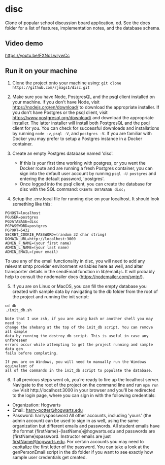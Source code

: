 # disc
Clone of popular school discussion board application, ed. See the
docs folder for a list of features, implementation notes, and the
database schema.


## Video demo
https://youtu.be/FXNdLwrywCc


## Run it on your machine
1. Clone the project onto your machine using:
```git clone https://github.com/rjmags1/disc.git```

2. Make sure you have Node, PostgresQL and the psql client installed on your 
machine. If you don't have Node, visit https://nodejs.org/en/download/ to download the appropriate installer. If you don't have Postgres or the psql client, visit https://www.postgresql.org/download/ and download the appropriate installer. The latter installer will install both PostgresQL and the psql client for you. You can check for successful downloads and installations by running 
`node -v`, `psql -V`, and `postgres -V`.
If you are familiar with Docker you may prefer to setup a Postgres instance in a Docker container.

3. Create an empty Postgres database named 'disc'. 
    - If this is your first time working with postgres, or you went the Docker route and are running a fresh Postgres container, you can sign into the default user account by running 
    ```psql -U postgres```
    and entering the default password, 'postgres'. 
    - Once logged into the psql client,
    you can create the database for disc with the SQL command:
    ```CREATE DATABASE disc;```

4. Setup the .env.local file for running disc on your localhost. It should
look something like this:
```
PGHOST=localhost
PGUSER=postgres
PGDATABASE=disc
PGPASSWORD=postgres
PGPORT=5432
SECRET_COOKIE_PASSWORD=(random 32 char string)
DOMAIN_URL=http://localhost:3000
ADMIN_F_NAME=(your first name)
ADMIN_L_NAME=(your last name)
ADMIN_EMAIL=(your email)
```
To use any of the email functionality in disc, you will need to
add any relevant smtp provider environment variables here as well, and alter
transporter details in the sendEmail function in lib/email.js. It will probably
help to consult the nodemailer docs (https://nodemailer.com/smtp/).

5. If you are on Linux or MacOS, you can fill the empty database you created
with sample data by navigating to the db folder from the root of the project 
and running the init script:
```
cd db
./init_db.sh
```
    Note that I use zsh, if you are using bash or another shell you may need to 
    change the shebang at the top of the init_db script. You can remove all sample
    data by running the destroy_db script. This is useful in case any unforeseen
    errors occur while attempting to get the project running and sample data gen
    fails before completing. 

    If you are on Windows, you will need to manually run the Windows equivalent of
    all of the commands in the init_db script to populate the database.

6. If all previous steps went ok, you're ready to fire up the localhost server. Navigate to the root of the project on the command line and run
```npm run dev```
Visit http://localhost:3000 in your browser and you'll be redirected to the login
page, where you can sign in with the following credentials:
- Organization: Hogwarts
- Email: harry-potter@hogwarts.edu
- Password: harryspassword
All other accounts, including 'yours' (the admin account) can be used to sign in
as well, using the same organization but different emails and passwords. All student emails have the format {firstName}-{lastName}@hogwarts.edu and passwords
are {firstName}spassword. Instructor emails are just firstName@hogwarts.edu.
For certain accounts you may need to capitalize the first letter of the password.
You can take a look at the genPersonEmail script in the db folder if you want
to see exactly how sample user credentials get created.